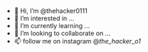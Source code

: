 - 👋 Hi, I’m @thehacker0111
- 👀 I’m interested in ...
- 🌱 I’m currently learning ...
- 💞️ I’m looking to collaborate on ...
- 📫 follow me on instagram @_the_hacker_o1_

<!---
thehacker0111/thehacker0111 is a ✨ special ✨ repository because its `README.md` (this file) appears on your GitHub profile.
You can click the Preview link to take a look at your changes.
--->

